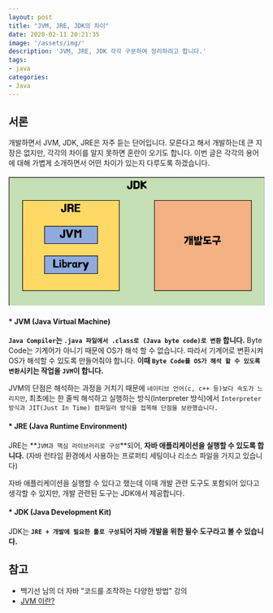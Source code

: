 ```yaml
---
layout: post
title: "JVM, JRE, JDK의 차이"
date: 2020-02-11 20:21:35
image: '/assets/img/'
description: 'JVM, JRE, JDK 각각 구분하여 정리하려고 합니다.'
tags:
- java
categories:
- Java
---
```


## 서론

개발하면서 JVM, JDK, JRE은 자주 듣는 단어입니다. 모른다고 해서 개발하는데 큰 지장은 없지만, 각각의 차이를 알지 못하면 혼란이 오기도 합니다. 이번 글은 각각의 용어에 대해 가볍게 소개하면서 어떤 차이가 있는지 다루도록 하겠습니다.

![JDK, JRE, JVM](/assets/img/jvm_jre_jdk/jvm_jre_jdk.png)

#### \* JVM (Java Virtual Machine)

**`Java Compiler`는 `.java 파일에서 .class로 (Java byte code)로 변환` 합니다.** Byte Code는 기계어가 아니기 때문에 OS가 해석 할 수 없습니다. 따라서 기계어로 변환시켜 OS가 해석할 수 있도록 만들어줘야 합니다. **이때 `Byte Code를 OS가 해석 할 수 있도록 변환`시키는 작업을 `JVM`이 합니다.**

JVM의 단점은 해석하는 과정을 거치기 때문에 `네이티브 언어(c, c++ 등)보다 속도가 느리지만`, 최초에는 한 줄씩 해석하고 실행하는 방식(Interpreter 방식)에서 `Interpreter 방식과 JIT(Just In Time) 컴파일러 방식을 접목해 단점을 보완했습니다.`

#### \* JRE (Java Runtime Environment)

JRE는 **`JVM과 핵심 라이브러리로 구성`**되어, **자바 애플리케이션을 실행할 수 있도록 합니다.** (자바 런타임 환경에서 사용하는 프로퍼티 세팅이나 리소스 파일을 가지고 있습니다)

자바 애플리케이션을 실행할 수 있다고 했는데 이때 개발 관련 도구도 포함되어 있다고 생각할 수 있지만, 개발 관련된 도구는 JDK에서 제공합니다.

#### \* JDK (Java Development Kit)

JDK는 **`JRE + 개발에 필요한 툴로 구성`되어 자바 개발을 위한 필수 도구라고 볼 수 있습니다.**

## 참고

- 백기선 님의 더 자바 "코드를 조작하는 다양한 방법" 강의
- [JVM 이란?](https://medium.com/@lazysoul/jvm-%EC%9D%B4%EB%9E%80-c142b01571f2)
